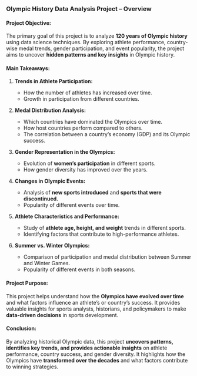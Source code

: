 ### **Olympic History Data Analysis Project – Overview**  

#### **Project Objective:**  
The primary goal of this project is to analyze **120 years of Olympic history** using data science techniques. By exploring athlete performance, country-wise medal trends, gender participation, and event popularity, the project aims to uncover **hidden patterns and key insights** in Olympic history.  

#### **Main Takeaways:**  
1. **Trends in Athlete Participation:**  
   - How the number of athletes has increased over time.  
   - Growth in participation from different countries.  

2. **Medal Distribution Analysis:**  
   - Which countries have dominated the Olympics over time.  
   - How host countries perform compared to others.  
   - The correlation between a country’s economy (GDP) and its Olympic success.  

3. **Gender Representation in the Olympics:**  
   - Evolution of **women’s participation** in different sports.  
   - How gender diversity has improved over the years.  

4. **Changes in Olympic Events:**  
   - Analysis of **new sports introduced** and **sports that were discontinued.**  
   - Popularity of different events over time.  

5. **Athlete Characteristics and Performance:**  
   - Study of **athlete age, height, and weight** trends in different sports.  
   - Identifying factors that contribute to high-performance athletes.  

6. **Summer vs. Winter Olympics:**  
   - Comparison of participation and medal distribution between Summer and Winter Games.  
   - Popularity of different events in both seasons.  

#### **Project Purpose:**  
This project helps understand how the **Olympics have evolved over time** and what factors influence an athlete’s or country’s success. It provides valuable insights for sports analysts, historians, and policymakers to make **data-driven decisions** in sports development.  

#### **Conclusion:**  
By analyzing historical Olympic data, this project **uncovers patterns, identifies key trends, and provides actionable insights** on athlete performance, country success, and gender diversity. It highlights how the Olympics have **transformed over the decades** and what factors contribute to winning strategies.
